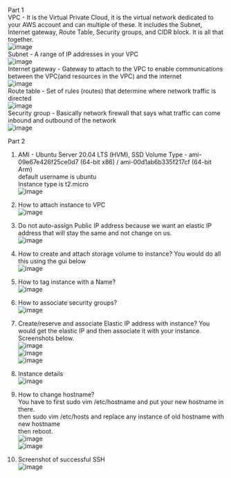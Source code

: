 Part 1  
VPC - It is the Virtual Private Cloud, it is the virtual network dedicated to your AWS account and can multiple of these. It includes the Subnet, Internet gateway, Route Table, Security groups, and CIDR block. It is all that together.  
![image](https://user-images.githubusercontent.com/77360294/137032092-2ea3124f-05ca-4650-a61c-55a01b401248.png)  
Subnet - A range of IP addresses in your VPC  
![image](https://user-images.githubusercontent.com/77360294/137032296-167eae5d-c02c-4ab5-a19c-40b82bb7e9f7.png)  
Internet gateway - Gateway to attach to the VPC to enable communications between the VPC(and resources in the VPC) and the internet  
![image](https://user-images.githubusercontent.com/77360294/137032725-8f673fa8-b940-4da5-95de-08bb011397e7.png)  
Route table - Set of rules (routes) that determine where network traffic is directed  
![image](https://user-images.githubusercontent.com/77360294/137033385-6fdbe4c7-61a7-4cf5-b6b1-992844b8efa6.png)  
Security group - Basically network firewall that says what traffic can come inbound and outbound of the network  
![image](https://user-images.githubusercontent.com/77360294/137033206-5f71d896-f1b9-4bfc-8d39-cb6efcee4b41.png)  
  
Part 2  
1. AMI - Ubuntu Server 20.04 LTS (HVM), SSD Volume Type - ami-09e67e426f25ce0d7 (64-bit x86) / ami-00d1ab6b335f217cf (64-bit Arm)  
default username is ubuntu  
Instance type is t2.micro  
![image](https://user-images.githubusercontent.com/77360294/137034793-9d08d217-56c0-45dd-bf53-b0a80fbd741a.png)  
  
2. How to attach instance to VPC  
![image](https://user-images.githubusercontent.com/77360294/137034984-3f96567f-bb55-4442-af8e-8c1fe4fd372e.png)  
  
3. Do not auto-assign Public IP address because we want an elastic IP address that will stay the same and not change on us.  
![image](https://user-images.githubusercontent.com/77360294/137035088-cfa86840-d7de-4c08-9e8b-fb9a97db4f3d.png)  
  
4. How to create and attach storage volume to instance? You would do all this using the gui below  
![image](https://user-images.githubusercontent.com/77360294/137035444-5f55a067-1bf6-4c47-b70c-b1ccf105bb62.png)  
  
5. How to tag instance with a Name?  
![image](https://user-images.githubusercontent.com/77360294/137035516-b5873cb3-ceba-44e5-aacf-8daa84d6a01f.png)  
  
6. How to associate security groups?  
![image](https://user-images.githubusercontent.com/77360294/137035632-5a1d7bca-3a1a-470e-adcc-2beaa5e778f6.png)  
  
7. Create/reserve and associate Elastic IP address with instance? You would get the elastic IP and then associate it with your instance. Screenshots below.  
![image](https://user-images.githubusercontent.com/77360294/137035917-e26f0300-b4ef-4b3e-be8b-d248d7b887bd.png)  
![image](https://user-images.githubusercontent.com/77360294/137036077-4c7bd7a3-db3d-46a3-a5a9-9013264d419e.png)  
![image](https://user-images.githubusercontent.com/77360294/137036175-6d2c78df-1c62-433e-bc7c-ce9d50437463.png)  
  
8. Instance details  
![image](https://user-images.githubusercontent.com/77360294/137062644-38ed9b79-3c5b-43aa-a2a4-c5499f8f9841.png)   
  
9. How to change hostname?  
You have to first sudo vim /etc/hostname and put your new hostname in there.  
then sudo vim /etc/hosts and replace any instance of old hostname with new hostname  
then reboot.  
![image](https://user-images.githubusercontent.com/77360294/137036912-d853301f-dd6a-4feb-8b0c-15d6979aaa19.png)  
![image](https://user-images.githubusercontent.com/77360294/137037111-4758c3bb-2001-42f0-8102-5459347531f8.png)  
  
10. Screenshot of successful SSH  
![image](https://user-images.githubusercontent.com/77360294/137037393-d1210b5b-f9b0-4395-995a-cada0db392d9.png)
